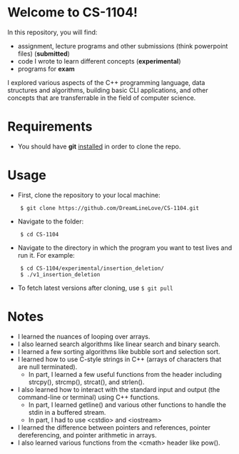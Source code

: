 # Welcome to CS-1104!

In this repository, you will find:
- assignment, lecture programs and other submissions (think powerpoint files) (**submitted**)
- code I wrote to learn different concepts (**experimental**)
- programs for **exam**

I explored various aspects of the C++ programming language, data structures and algorithms, building basic CLI applications, and other concepts that are transferrable in the field of computer science.

# Requirements
- You should have **git** <a href="http://git-scm.com">installed</a> in order to clone the repo.

# Usage
- First, clone the repository to your local machine:
```
    $ git clone https://github.com/DreamLineLove/CS-1104.git
```
- Navigate to the folder:
```
    $ cd CS-1104
```
- Navigate to the directory in which the program you want to test lives and run it. For example:
```
    $ cd CS-1104/experimental/insertion_deletion/
    $ ./v1_insertion_deletion
```
- To fetch latest versions after cloning, use ```$ git pull```

# Notes
- I learned the nuances of looping over arrays.
- I also learned search algorithms like linear search and binary search.
- I learned a few sorting algorithms like bubble sort and selection sort.
- I learned how to use C-style strings in C++ (arrays of characters that are null terminated).
  - In part, I learned a few useful functions from the <cstring> header including strcpy(), strcmp(), strcat(), and strlen().
- I also learned how to interact with the standard input and output (the command-line or terminal) using C++ functions.
  - In part, I learned getline() and various other functions to handle the stdin in a buffered stream.
  - In part, I had to use \<cstdio\> and \<iostream\>
- I learned the difference between pointers and references, pointer dereferencing, and pointer arithmetic in arrays.
- I also learned various functions from the \<cmath\> header like pow(). 
<!---- 
- (Array) insertion and deletion
- Linear search
- Bubble sort
- Module 4 Arrays
    - Multi-dimensional arrays
- Prime check
- Days, hours, minutes, seconds
- Module 4 Strings
--->

